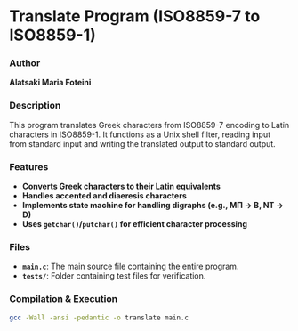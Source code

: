 # Translate Program (ISO8859-7 to ISO8859-1)

### Author

**Alatsaki Maria Foteini**

### Description

This program translates Greek characters from ISO8859-7 encoding to Latin characters in ISO8859-1. It functions as a Unix shell filter, reading input from standard input and writing the translated output to standard output.

### Features

- **Converts Greek characters to their Latin equivalents**
- **Handles accented and diaeresis characters**
- **Implements state machine for handling digraphs (e.g., ΜΠ -> B, ΝΤ -> D)**
- **Uses `getchar()`/`putchar()` for efficient character processing**

### Files

- **`main.c`**: The main source file containing the entire program.
- **`tests/`**: Folder containing test files for verification.

### Compilation & Execution

```bash
gcc -Wall -ansi -pedantic -o translate main.c
